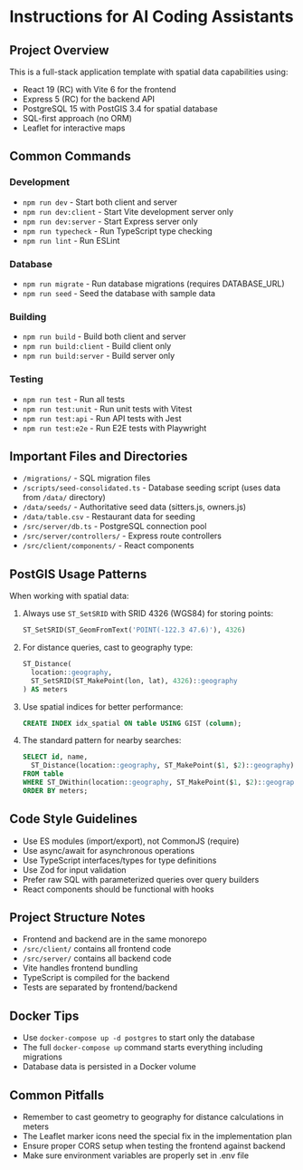 # Instructions for AI Coding Assistants

## Project Overview

This is a full-stack application template with spatial data capabilities using:
- React 19 (RC) with Vite 6 for the frontend
- Express 5 (RC) for the backend API
- PostgreSQL 15 with PostGIS 3.4 for spatial database
- SQL-first approach (no ORM)
- Leaflet for interactive maps

## Common Commands

### Development
- `npm run dev` - Start both client and server
- `npm run dev:client` - Start Vite development server only
- `npm run dev:server` - Start Express server only
- `npm run typecheck` - Run TypeScript type checking
- `npm run lint` - Run ESLint

### Database
- `npm run migrate` - Run database migrations (requires DATABASE_URL)
- `npm run seed` - Seed the database with sample data

### Building
- `npm run build` - Build both client and server
- `npm run build:client` - Build client only
- `npm run build:server` - Build server only

### Testing
- `npm run test` - Run all tests
- `npm run test:unit` - Run unit tests with Vitest
- `npm run test:api` - Run API tests with Jest
- `npm run test:e2e` - Run E2E tests with Playwright

## Important Files and Directories

- `/migrations/` - SQL migration files
- `/scripts/seed-consolidated.ts` - Database seeding script (uses data from `/data/` directory)
- `/data/seeds/` - Authoritative seed data (sitters.js, owners.js)
- `/data/table.csv` - Restaurant data for seeding
- `/src/server/db.ts` - PostgreSQL connection pool
- `/src/server/controllers/` - Express route controllers
- `/src/client/components/` - React components

## PostGIS Usage Patterns

When working with spatial data:

1. Always use `ST_SetSRID` with SRID 4326 (WGS84) for storing points:
   ```sql
   ST_SetSRID(ST_GeomFromText('POINT(-122.3 47.6)'), 4326)
   ```

2. For distance queries, cast to geography type:
   ```sql
   ST_Distance(
     location::geography,
     ST_SetSRID(ST_MakePoint(lon, lat), 4326)::geography
   ) AS meters
   ```

3. Use spatial indices for better performance:
   ```sql
   CREATE INDEX idx_spatial ON table USING GIST (column);
   ```

4. The standard pattern for nearby searches:
   ```sql
   SELECT id, name, 
     ST_Distance(location::geography, ST_MakePoint($1, $2)::geography) AS meters
   FROM table
   WHERE ST_DWithin(location::geography, ST_MakePoint($1, $2)::geography, $3)
   ORDER BY meters;
   ```

## Code Style Guidelines

- Use ES modules (import/export), not CommonJS (require)
- Use async/await for asynchronous operations
- Use TypeScript interfaces/types for type definitions
- Use Zod for input validation
- Prefer raw SQL with parameterized queries over query builders
- React components should be functional with hooks

## Project Structure Notes

- Frontend and backend are in the same monorepo
- `/src/client/` contains all frontend code
- `/src/server/` contains all backend code
- Vite handles frontend bundling
- TypeScript is compiled for the backend
- Tests are separated by frontend/backend

## Docker Tips

- Use `docker-compose up -d postgres` to start only the database
- The full `docker-compose up` command starts everything including migrations
- Database data is persisted in a Docker volume

## Common Pitfalls

- Remember to cast geometry to geography for distance calculations in meters
- The Leaflet marker icons need the special fix in the implementation plan
- Ensure proper CORS setup when testing the frontend against backend
- Make sure environment variables are properly set in .env file